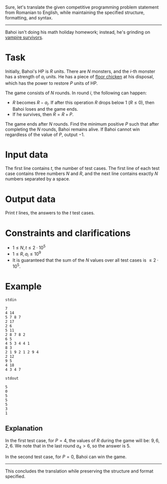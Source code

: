 Sure, let's translate the given competitive programming problem statement from Romanian to English, while maintaining the specified structure, formatting, and syntax.

---

Bahoi isn't doing his math holiday homework; instead, he's grinding on [vampire survivors](https://vampire-survivors.fandom.com/wiki/Vampire_Survivors_Wiki).

# Task

Initially, Bahoi's HP is $R$ units. There are $N$ monsters, and the $i$-th monster has a strength of $a_i$ units. He has a piece of [floor chicken](https://vampire-survivors.fandom.com/wiki/Floor_Chicken) at his disposal, which has the power to restore $P$ units of HP.

The game consists of $N$ rounds. In round $i$, the following can happen:
* $R$ becomes $R - a_i$. If after this operation $R$ drops below $1$ ($R \leq 0$), then Bahoi loses and the game ends.
* If he survives, then $R = R + P$.

The game ends after $N$ rounds. Find the minimum positive $P$ such that after completing the $N$ rounds, Bahoi remains alive. If Bahoi cannot win regardless of the value of $P$, output $-1$.

# Input data

The first line contains $t$, the number of test cases. The first line of each test case contains three numbers $N$ and $R$, and the next line contains exactly $N$ numbers separated by a space.

# Output data

Print $t$ lines, the answers to the $t$ test cases.

# Constraints and clarifications

* $1 \leq N, t \leq 2 \cdot 10^5$
* $1 \leq R, a_i \leq 10^9$
* It is guaranteed that the sum of the $N$ values over all test cases is $\leq 2 \cdot 10^5$.

# Example

`stdin`
```
7
4 14
5 7 8 7 
2 17
2 6 
5 11
2 8 7 8 2 
6 5
4 5 3 4 4 1 
8 3
2 1 9 2 1 2 9 4 
2 12
9 5 
4 18
4 3 4 7 
```

`stdout`
```
5
0
5
5
5
3
1
```

## Explanation

In the first test case, for $P = 4$, the values of $R$ during the game will be: $9, 6, 2, 6$. We note that in the last round $a_4 > 6$, so the answer is $5$.

In the second test case, for $P = 0$, Bahoi can win the game.

--- 

This concludes the translation while preserving the structure and format specified.